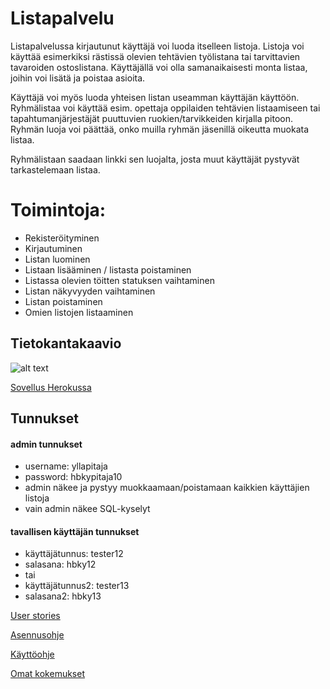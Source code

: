 # Listapalvelu

Listapalvelussa kirjautunut käyttäjä voi luoda itselleen listoja. Listoja voi käyttää esimerkiksi rästissä olevien tehtävien työlistana tai tarvittavien tavaroiden ostoslistana. Käyttäjällä voi olla samanaikaisesti monta listaa, joihin voi lisätä ja poistaa asioita. 

Käyttäjä voi myös luoda yhteisen listan useamman käyttäjän käyttöön. Ryhmälistaa voi käyttää esim. opettaja oppilaiden tehtävien listaamiseen tai tapahtumanjärjestäjät puuttuvien ruokien/tarvikkeiden kirjalla pitoon. Ryhmän luoja voi päättää, onko muilla ryhmän jäsenillä oikeutta muokata listaa. 

Ryhmälistaan saadaan linkki sen luojalta, josta muut käyttäjät pystyvät tarkastelemaan listaa. 

# Toimintoja:

* Rekisteröityminen
* Kirjautuminen
* Listan luominen
* Listaan lisääminen / listasta poistaminen
* Listassa olevien töitten statuksen vaihtaminen
* Listan näkyvyyden vaihtaminen
* Listan poistaminen
* Omien listojen listaaminen


## Tietokantakaavio
![alt text](https://yuml.me/845eedc9.png "Tietokantakaavio")

[Sovellus Herokussa](https://lista-palvelu-iv.herokuapp.com)

## Tunnukset

#### admin tunnukset
* username: yllapitaja 
* password: hbkypitaja10 
* admin näkee ja pystyy muokkaamaan/poistamaan kaikkien käyttäjien listoja
* vain admin näkee SQL-kyselyt

#### tavallisen käyttäjän tunnukset
* käyttäjätunnus: tester12
* salasana: hbky12
* tai
* käyttäjätunnus2: tester13
* salasana2: hbky13

[User stories](https://github.com/inkeriV/Listapalvelu/blob/master/documentation/user-story.md)

[Asennusohje](https://github.com/inkeriV/Listapalvelu/blob/master/documentation/asennusohje.md)

[Käyttöohje](https://github.com/inkeriV/Listapalvelu/blob/master/documentation/kayttoohje.md)

[Omat kokemukset](https://github.com/inkeriV/Listapalvelu/blob/master/documentation/kokemukset.md)